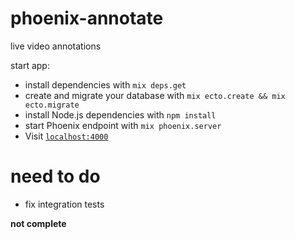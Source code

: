 # phoenix-annotate
live video annotations

start app:
  * install dependencies with `mix deps.get`
  * create and migrate your database with `mix ecto.create && mix ecto.migrate`
  * install Node.js dependencies with `npm install`
  * start Phoenix endpoint with `mix phoenix.server`
  * Visit [`localhost:4000`](http://localhost:4000)

# need to do
  * fix integration tests
  
**not complete**
